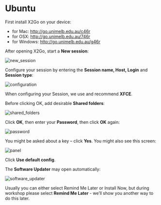 # Ubuntu

First install X2Go on your device:
- for Mac: http://go.unimelb.edu.au/c46r
- for OSX: http://go.unimelb.edu.au/746r
- for Windows: http://go.unimelb.edu.au/g46r


After opening X2Go, start a **New session**:

![new_session](https://user-images.githubusercontent.com/31464556/57978043-0fa1b280-7a48-11e9-957c-3f436e01f00a.png)

Configure your session by entering the **Session name, Host, Login** and **Session type**:

![configuration](https://user-images.githubusercontent.com/31464556/57978051-44156e80-7a48-11e9-97fb-0d214c51477e.png)

When configuring your Session, we use and recommend **XFCE**.

Before clicking OK, add desirable **Shared folders**:

![shared_folders](https://user-images.githubusercontent.com/31464556/57978079-17158b80-7a49-11e9-85f1-cc33bdf838d1.png)

Click **OK**, then enter your **Password**, then click **OK** again:

![password](https://user-images.githubusercontent.com/31464556/57978083-1ed53000-7a49-11e9-836f-0dd1d61b4cf1.png)

You might be asked about a key – click **Yes**.
You might also see this screen:

![panel](https://user-images.githubusercontent.com/31464556/57978084-2268b700-7a49-11e9-8e81-da60711abaf4.png)

Click **Use default config**.

The **Software Updater** may open automatically:

![software_updater](https://user-images.githubusercontent.com/31464556/57978085-24327a80-7a49-11e9-96de-b67c072b77a6.png)

Usually you can either select Remind Me Later or Install Now, but during workshop please select **Remind Me Later** - we’ll show you another way to do this later.
